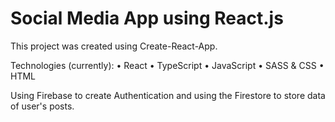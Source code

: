 # Social Media App using React.js

This project was created using Create-React-App.

Technologies (currently):
• React
• TypeScript
• JavaScript
• SASS & CSS
• HTML

Using Firebase to create Authentication and using the Firestore to store data of user's posts.
